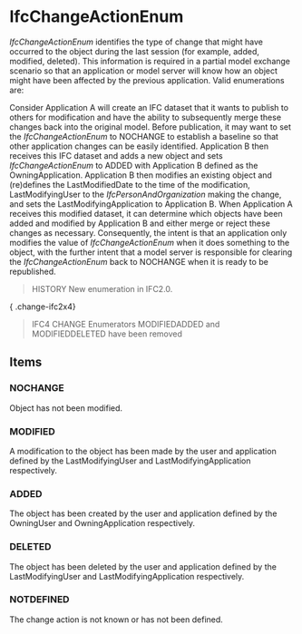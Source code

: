 # IfcChangeActionEnum

_IfcChangeActionEnum_ identifies the type of change that might have occurred to the object during the last session (for example, added, modified, deleted). This information is required in a partial model exchange scenario so that an application or model server will know how an object might have been affected by the previous application. Valid enumerations are:
<!-- end of definition -->
Consider Application A will create an IFC dataset that it wants to publish to others for modification and have the ability to subsequently merge these changes back into the original model. Before publication, it may want to set the _IfcChangeActionEnum_ to NOCHANGE to establish a baseline so that other application changes can be easily identified. Application B then receives this IFC dataset and adds a new object and sets _IfcChangeActionEnum_ to ADDED with Application B defined as the OwningApplication. Application B then modifies an existing object and (re)defines the LastModifiedDate to the time of the modification, LastModifyingUser to the _IfcPersonAndOrganization_ making the change, and sets the LastModifyingApplication to Application B. When Application A receives this modified dataset, it can determine which objects have been added and modified by Application B and either merge or reject these changes as necessary. Consequently, the intent is that an application only modifies the value of _IfcChangeActionEnum_ when it does something to the object, with the further intent that a model server is responsible for clearing the _IfcChangeActionEnum_ back to NOCHANGE when it is ready to be republished.

> HISTORY New enumeration in IFC2.0.

{ .change-ifc2x4}
> IFC4 CHANGE Enumerators MODIFIEDADDED and MODIFIEDDELETED have been removed

## Items

### NOCHANGE
Object has not been modified.

### MODIFIED
A modification to the object has been made by the user and application defined by the LastModifyingUser and LastModifyingApplication respectively.

### ADDED
The object has been created by the user and application defined by the OwningUser and OwningApplication respectively.

### DELETED
The object has been deleted by the user and application defined by the LastModifyingUser and LastModifyingApplication respectively.

### NOTDEFINED
The change action is not known or has not been defined.
